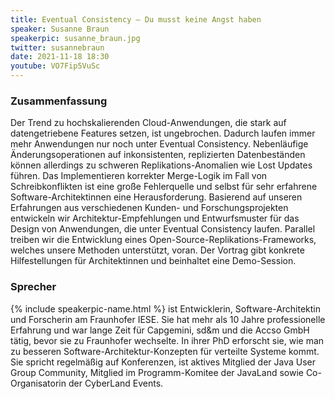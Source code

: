 ```yaml
---
title: Eventual Consistency – Du musst keine Angst haben
speaker: Susanne Braun
speakerpic: susanne_braun.jpg
twitter: susannebraun
date: 2021-11-18 18:30
youtube: VO7Fip5VuSc
---
```


### Zusammenfassung

Der Trend zu hochskalierenden Cloud-Anwendungen, die stark auf datengetriebene Features setzen, ist ungebrochen. Dadurch laufen immer mehr Anwendungen nur noch unter Eventual Consistency. Nebenläufige Änderungsoperationen auf inkonsistenten, replizierten Datenbeständen können allerdings zu schweren Replikations-Anomalien wie Lost Updates führen. Das Implementieren korrekter Merge-Logik im Fall von Schreibkonflikten ist eine große Fehlerquelle und selbst für sehr erfahrene Software-Architektinnen eine Herausforderung. Basierend auf unseren Erfahrungen aus verschiedenen Kunden- und Forschungsprojekten entwickeln wir Architektur-Empfehlungen und Entwurfsmuster für das Design von Anwendungen, die unter Eventual Consistency laufen. Parallel treiben wir die Entwicklung eines Open-Source-Replikations-Frameworks, welches unsere Methoden unterstützt, voran. Der Vortrag gibt konkrete Hilfestellungen für Architektinnen und beinhaltet eine Demo-Session.

### Sprecher

{% include speakerpic-name.html %} ist Entwicklerin, Software-Architektin und Forscherin am Fraunhofer IESE. Sie hat mehr als 10 Jahre professionelle Erfahrung und war lange Zeit für Capgemini, sd&m und die Accso GmbH tätig, bevor sie zu Fraunhofer wechselte. In ihrer PhD erforscht sie, wie man zu besseren Software-Architektur-Konzepten für verteilte Systeme kommt. Sie spricht regelmäßig auf Konferenzen, ist aktives Mitglied der Java User Group Community, Mitglied im Programm-Komitee der JavaLand sowie Co-Organisatorin der CyberLand Events.
